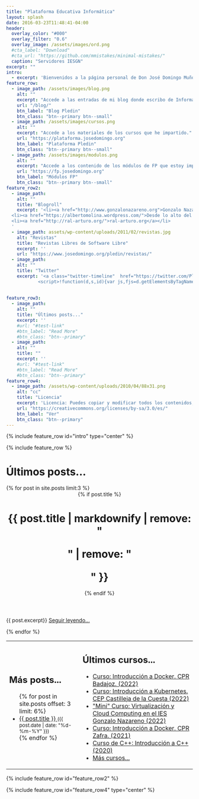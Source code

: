 ```yaml
---
title: "Plataforma Educativa Informática"
layout: splash
date: 2016-03-23T11:48:41-04:00
header:
  overlay_color: "#000"
  overlay_filter: "0.6"
  overlay_image: /assets/images/ord.png
  #cta_label: "Download"
  #cta_url: "https://github.com/mmistakes/minimal-mistakes/"
  caption: "Servidores IESGN"
excerpt: ""
intro: 
  - excerpt: 'Bienvenidos a la página personal de Don José Domingo Muñoz Rodríguez, aquí podrás encontrar...'
feature_row:
  - image_path: /assets/images/blog.png
    alt: ""
    excerpt: "Accede a las entradas de mi blog donde escribo de Informática y Educación."
    url: "/blog/"
    btn_label: "Blog Pledin"
    btn_class: "btn--primary btn--small"
  - image_path: /assets/images/cursos.png
    alt: ""
    excerpt: "Accede a los materiales de los cursos que he impartido."
    url: "https://plataforma.josedomingo.org"
    btn_label: "Plataforma Pledin"
    btn_class: "btn--primary btn--small"
  - image_path: /assets/images/modulos.png
    alt: ""
    excerpt: "Accede a los contenido de los módulos de FP que estoy impartiendo en la actualidad."
    url: "https://fp.josedomingo.org"
    btn_label: "Módulos FP"
    btn_class: "btn--primary btn--small"
feature_row2:
  - image_path: 
    alt: ""
    title: "Blogroll"
    excerpt: '<li><a href="http://www.gonzalonazareno.org">Gonzalo Nazareno</a></li>
  <li><a href="https://albertomolina.wordpress.com/">Desde lo alto del cerro</a></li>
  <li><a href="http://ral-arturo.org/">ral-arturo.org</a></li>
  '
  - image_path: assets/wp-content/uploads/2011/02/revistas.jpg
    alt: "Revistas"
    title: "Revistas Libres de Software Libre"
    excerpt: ''
    url: "https://www.josedomingo.org/pledin/revistas/"
  - image_path: 
    alt: ""
    title: "Twitter"
    excerpt: '<a class="twitter-timeline"  href="https://twitter.com/Pledin_JD" data-widget-id="310016635949940736">Tweets por el @Pledin_JD.</a>
            <script>!function(d,s,id){var js,fjs=d.getElementsByTagName(s)[0],p=/^http:/.test(d.location)?"http":"https";if(!d.getElementById(id)){js=d.createElement(s);js.id=id;js.src=p+"://platform.twitter.com/widgets.js";fjs.parentNode.insertBefore(js,fjs);}}(document,"script","twitter-wjs");</script>'
    
    
feature_row3:
  - image_path: 
    alt: ""
    title: "Últimos posts..."
    excerpt: ''
    #url: "#test-link"
    #btn_label: "Read More"
    #btn_class: "btn--primary"
  - image_path: 
    alt: ""
    title: ""
    excerpt: ''
    #url: "#test-link"
    #btn_label: "Read More"
    #btn_class: "btn--primary"
feature_row4:
  - image_path: /assets/wp-content/uploads/2010/04/88x31.png
    alt: "cc"
    title: "Licencia"
    excerpt: 'Licencia: Puedes copiar y modificar todos los contenidos, pero siempre respetando los términos de la licencia CC-BY-SA.'
    url: "https://creativecommons.org/licenses/by-sa/3.0/es/"
    btn_label: "Ver"
    btn_class: "btn--primary"
---
```


{% include feature_row id="intro" type="center" %}

{% include feature_row %}
<h1 id="page-title" class="page__title" itemprop="headline">Últimos posts...</h1>
{% for post in site.posts limit:3 %}
<div class="page__inner-wrap-principal">
        <header>
          {% if post.title %}<h1 id="page-title" class="page__title" itemprop="headline">{{ post.title | markdownify | remove: "<p>" | remove: "</p>" }}</h1>{% endif %}
        </header>
      <section class="page__content" itemprop="text">
        {{ post.excerpt}}
        <a href="{{ site.baseurl }}{{post.url}}">Seguir leyendo...</a><br/>
      </section>
  </div>
  
{% endfor %}


<table>
<tr>
<td>
<h2>Más posts...</h2>
<ul>
  {% for post in site.posts offset: 3 limit: 6%}
    <li>
      <a href="{{ site.baseurl }}{{ post.url }}">
        {{ post.title }}
      </a>
      <small>({{ post.date | date: "%d-%m-%Y" }})</small>
    </li>
  {% endfor %}
</ul>


</td>
<td>
<h2>Últimos cursos...</h2>
<ul>
<li><a href="https://josedom24.github.io/curso_docker_2022/">Curso: Introducción a  Docker. CPR Badajoz. (2022)</a></li>
  <li><a href="https://github.com/iesgn/curso_kubernetes_cep">Curso; Introducción a Kubernetes. CEP Castilleja de la Cuesta (2022)</a></li>
  <li><a href="https://www.josedomingo.org/pledin/2022/05/curso-cloud-iesgn">"Mini" Curso: Virtualización y Cloud Computing en el IES Gonzalo Nazareno (2022)</a></li>
  <li><a href="https://iesgn.github.io/curso_docker_2021/">Curso: Introducción a  Docker. CPR Zafra. (2021)</a></li>
  <li><a href="https://plataforma.josedomingo.org/pledin/cursos/curso_cpp1/">Curso de C++: Introducción a C++ (2020)</a></li>
  <li><a href="https://plataforma.josedomingo.org/">Más cursos...</a></li>
  </ul>
</td>
</tr>
</table>


{% include feature_row id="feature_row2" %}

{% include feature_row id="feature_row4" type="center" %}

